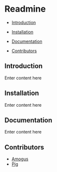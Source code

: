 # Readmine

- [Introduction](#introduction)

- [Installation](#installation)

- [Documentation](#documentation)

- [Contributors](#contributors)

## Introduction

Enter content here

## Installation

Enter content here

## Documentation

Enter content here

## Contributors

- [Amogus](https://github.com/Amogus)
- [Pig](https://github.com/Pig)
